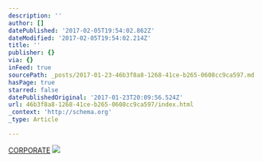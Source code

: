 ```yaml
---
description: ''
author: []
datePublished: '2017-02-05T19:54:02.862Z'
dateModified: '2017-02-05T19:54:02.214Z'
title: ''
publisher: {}
via: {}
inFeed: true
sourcePath: _posts/2017-01-23-46b3f8a8-1268-41ce-b265-0608cc9ca597.md
hasPage: true
starred: false
datePublishedOriginal: '2017-01-23T20:09:56.524Z'
url: 46b3f8a8-1268-41ce-b265-0608cc9ca597/index.html
_context: 'http://schema.org'
_type: Article

---
```

[CORPORATE][0]
![](https://the-grid-user-content.s3-us-west-2.amazonaws.com/8ce2cb85-5acc-4465-9b09-61217bd5ed92.jpg)

[0]: http://nomeuangulodevisao.blogspot.pt/